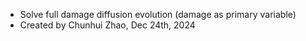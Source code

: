 - Solve full damage diffusion evolution (damage as primary variable)
- Created by Chunhui Zhao, Dec 24th, 2024